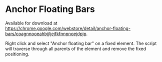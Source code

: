 Anchor Floating Bars
====================

Available for download at <https://chrome.google.com/webstore/detail/anchor-floating-bars/coagnnooeahbjjljejfkfnnpnoejdpjp>.

Right click and select "Anchor floating bar" on a fixed element. The script will traverse through all parents of the element and remove the fixed positioning.
